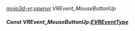 _[mojo3d-vr](../../modules/mojo3d-vr/mojo3d-vr-module.md):[openvr](openvr:).VREvent\_MouseButtonUp_
##### Const VREvent\_MouseButtonUp:[EVREventType](../../modules/mojo3d-vr/openvr-evreventtype.md)

